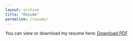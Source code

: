 ```yaml
---
layout: archive
title: "Resume"
permalink: /resume/
---
```


You can view or download my resume here: [Download PDF](/10302025_Resume.pdf)
